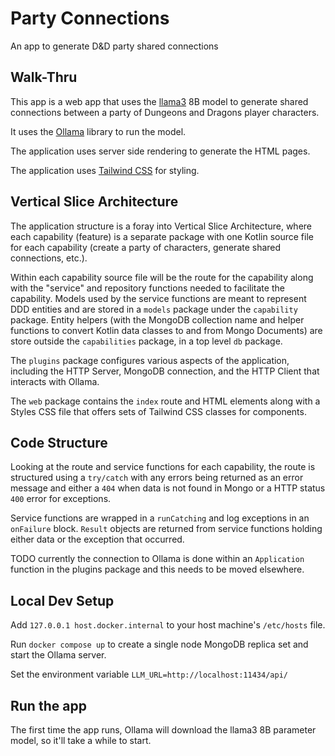 # Party Connections

An app to generate D&amp;D party shared connections

## Walk-Thru

This app is a web app that uses the [llama3](https://huggingface.co/docs/transformers/main/en/model_doc/llama3) 8B model to generate shared connections between a party of Dungeons and Dragons player characters.

It uses the [Ollama](https://github.com/ollama/ollama) library to run the model.

The application uses server side rendering to generate the HTML pages.

The application uses [Tailwind CSS](https://tailwindcss.com/) for styling.

## Vertical Slice Architecture

The application structure is a foray into Vertical Slice Architecture, where each capability (feature) is a separate package with one Kotlin source file for each capability (create a party of characters, generate shared connections, etc.).

Within each capability source file will be the route for the capability along with the "service" and repository functions needed to facilitate the capability. Models used by the service functions are meant to represent DDD entities and are stored in a `models` package under the `capability` package. Entity helpers (with the MongoDB collection name and helper functions to convert Kotlin data classes to and from Mongo Documents) are store outside the `capabilities` package, in a top level `db` package.

The `plugins` package configures various aspects of the application, including the HTTP Server, MongoDB connection, and the HTTP Client that interacts with Ollama.

The `web` package contains the `index` route and HTML elements along with a Styles CSS file that offers sets of Tailwind CSS classes for components.

## Code Structure

Looking at the route and service functions for each capability, the route is structured using a `try/catch` with any errors being returned as an error message and either a `404` when data is not found in Mongo or a HTTP status `400` error for exceptions.

Service functions are wrapped in a `runCatching` and log exceptions in an `onFailure` block. `Result` objects are returned from service functions holding either data or the exception that occurred.

TODO currently the connection to Ollama is done within an `Application` function in the plugins package and this needs to be moved elsewhere.

## Local Dev Setup

Add `127.0.0.1 host.docker.internal` to your host machine's `/etc/hosts` file.

Run `docker compose up` to create a single node MongoDB replica set and start the Ollama server.

Set the environment variable `LLM_URL=http://localhost:11434/api/`

## Run the app

The first time the app runs, Ollama will download the llama3 8B parameter model, so it'll take a while to start.

